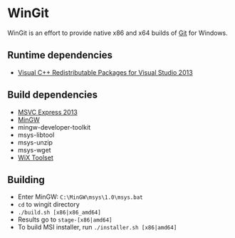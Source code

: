 WinGit
======

WinGit is an effort to provide native x86 and x64 builds of [Git](http://git-scm.com) for Windows.

Runtime dependencies
--------------------
 * [Visual C++ Redistributable Packages for Visual Studio 2013](http://www.microsoft.com/en-us/download/details.aspx?id=40784)

Build dependencies
------------------

 * [MSVC Express 2013](http://www.microsoft.com/en-us/download/details.aspx?id=40787)
 * [MinGW](http://sourceforge.net/projects/mingw/files/Installer/mingw-get-setup.exe/download)
  * mingw-developer-toolkit
  * msys-libtool
  * msys-unzip
  * msys-wget
 * [WiX Toolset](http://wixtoolset.org)

Building
--------
 * Enter MinGW: `C:\MinGW\msys\1.0\msys.bat`
 * `cd` to wingit directory
 * `./build.sh [x86|x86_amd64]`
 * Results go to `stage-[x86|amd64]`
 * To build MSI installer, run `./installer.sh [x86|amd64]`
